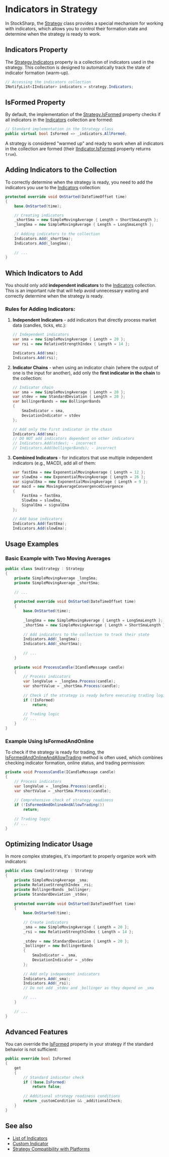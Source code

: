 # Indicators in Strategy

In StockSharp, the [Strategy](xref:StockSharp.Algo.Strategies.Strategy) class provides a special mechanism for working with indicators, which allows you to control their formation state and determine when the strategy is ready to work.

## Indicators Property

The [Strategy.Indicators](xref:StockSharp.Algo.Strategies.Strategy.Indicators) property is a collection of indicators used in the strategy. This collection is designed to automatically track the state of indicator formation (warm-up).

```cs
// Accessing the indicators collection
INotifyList<IIndicator> indicators = strategy.Indicators;
```

## IsFormed Property

By default, the implementation of the [Strategy.IsFormed](xref:StockSharp.Algo.Strategies.Strategy.IsFormed) property checks if all indicators in the [Indicators](xref:StockSharp.Algo.Strategies.Strategy.Indicators) collection are formed:

```cs
// Standard implementation in the Strategy class
public virtual bool IsFormed => _indicators.AllFormed;
```

A strategy is considered "warmed up" and ready to work when all indicators in the collection are formed (their [IIndicator.IsFormed](xref:StockSharp.Algo.Indicators.IIndicator.IsFormed) property returns `true`).

## Adding Indicators to the Collection

To correctly determine when the strategy is ready, you need to add the indicators you use to the [Indicators](xref:StockSharp.Algo.Strategies.Strategy.Indicators) collection:

```cs
protected override void OnStarted(DateTimeOffset time)
{
	base.OnStarted(time);

	// Creating indicators
	_shortSma = new SimpleMovingAverage { Length = ShortSmaLength };
	_longSma = new SimpleMovingAverage { Length = LongSmaLength };
	
	// Adding indicators to the collection
	Indicators.Add(_shortSma);
	Indicators.Add(_longSma);
	
	// ...
}
```

## Which Indicators to Add

You should only add **independent indicators** to the [Indicators](xref:StockSharp.Algo.Strategies.Strategy.Indicators) collection. This is an important rule that will help avoid unnecessary waiting and correctly determine when the strategy is ready.

### Rules for Adding Indicators:

1. **Independent Indicators** - add indicators that directly process market data (candles, ticks, etc.):

   ```cs
   // Independent indicators
   var sma = new SimpleMovingAverage { Length = 20 };
   var rsi = new RelativeStrengthIndex { Length = 14 };
   
   Indicators.Add(sma);
   Indicators.Add(rsi);
   ```

2. **Indicator Chains** - when using an indicator chain (where the output of one is the input for another), add only the **first indicator in the chain** to the collection:

   ```cs
   // Indicator chain
   var sma = new SimpleMovingAverage { Length = 20 };
   var stdev = new StandardDeviation { Length = 20 };
   var bollingerBands = new BollingerBands 
   { 
       SmaIndicator = sma,
       DeviationIndicator = stdev
   };
   
   // Add only the first indicator in the chain
   Indicators.Add(sma);
   // DO NOT add indicators dependent on other indicators
   // Indicators.Add(stdev); - incorrect
   // Indicators.Add(bollingerBands); - incorrect
   ```

3. **Combined Indicators** - for indicators that use multiple independent indicators (e.g., MACD), add all of them:

   ```cs
   var fastEma = new ExponentialMovingAverage { Length = 12 };
   var slowEma = new ExponentialMovingAverage { Length = 26 };
   var signalEma = new ExponentialMovingAverage { Length = 9 };
   var macd = new MovingAverageConvergenceDivergence
   {
       FastEma = fastEma,
       SlowEma = slowEma,
       SignalEma = signalEma
   };
   
   // Add base indicators
   Indicators.Add(fastEma);
   Indicators.Add(slowEma);
   ```

## Usage Examples

### Basic Example with Two Moving Averages

```cs
public class SmaStrategy : Strategy
{
	private SimpleMovingAverage _longSma;
	private SimpleMovingAverage _shortSma;
	
	// ...
	
	protected override void OnStarted(DateTimeOffset time)
	{
		base.OnStarted(time);
		
		_longSma = new SimpleMovingAverage { Length = LongSmaLength };
		_shortSma = new SimpleMovingAverage { Length = ShortSmaLength };
		
		// Add indicators to the collection to track their state
		Indicators.Add(_longSma);
		Indicators.Add(_shortSma);
		
		// ...
	}
	
	private void ProcessCandle(ICandleMessage candle)
	{
		// Process indicators
		var longValue = _longSma.Process(candle);
		var shortValue = _shortSma.Process(candle);
		
		// Check if the strategy is ready before executing trading logic
		if (!IsFormed)
			return;
			
		// Trading logic
		// ...
	}
}
```

### Example Using IsFormedAndOnline

To check if the strategy is ready for trading, the [IsFormedAndOnlineAndAllowTrading](xref:StockSharp.Algo.Strategies.Strategy.IsFormedAndOnlineAndAllowTrading(StockSharp.Algo.Strategies.StrategyTradingModes)) method is often used, which combines checking indicator formation, online status, and trading permission:

```cs
private void ProcessCandle(ICandleMessage candle)
{
	// Process indicators
	var longValue = _longSma.Process(candle);
	var shortValue = _shortSma.Process(candle);
	
	// Comprehensive check of strategy readiness
	if (!IsFormedAndOnlineAndAllowTrading())
		return;
		
	// Trading logic
	// ...
}
```

## Optimizing Indicator Usage

In more complex strategies, it's important to properly organize work with indicators:

```cs
public class ComplexStrategy : Strategy
{
	private SimpleMovingAverage _sma;
	private RelativeStrengthIndex _rsi;
	private BollingerBands _bollinger;
	private StandardDeviation _stdev;
	
	protected override void OnStarted(DateTimeOffset time)
	{
		base.OnStarted(time);
		
		// Create indicators
		_sma = new SimpleMovingAverage { Length = 20 };
		_rsi = new RelativeStrengthIndex { Length = 14 };
		
		_stdev = new StandardDeviation { Length = 20 };
		_bollinger = new BollingerBands 
		{ 
			SmaIndicator = _sma,
			DeviationIndicator = _stdev 
		};
		
		// Add only independent indicators
		Indicators.Add(_sma);
		Indicators.Add(_rsi);
		// Do not add _stdev and _bollinger as they depend on _sma
		
		// ...
	}
	
	// ...
}
```

## Advanced Features

You can override the [IsFormed](xref:StockSharp.Algo.Strategies.Strategy.IsFormed) property in your strategy if the standard behavior is not sufficient:

```cs
public override bool IsFormed
{
	get
	{
		// Standard indicator check
		if (!base.IsFormed)
			return false;
			
		// Additional strategy readiness conditions
		return _customCondition && _additionalCheck;
	}
}
```

## See also

- [List of Indicators](../indicators/list_of_indicators.md)
- [Custom Indicator](../indicators/custom_indicator.md)
- [Strategy Compatibility with Platforms](compatibility.md)

